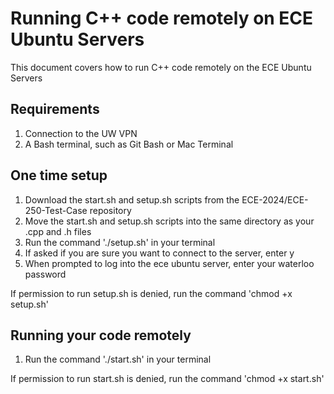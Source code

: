 # Running C++ code remotely on ECE Ubuntu Servers
This document covers how to run C++ code remotely on the ECE Ubuntu Servers

## Requirements
1. Connection to the UW VPN
2. A Bash terminal, such as Git Bash or Mac Terminal

## One time setup
1. Download the start.sh and setup.sh scripts from the ECE-2024/ECE-250-Test-Case repository
2. Move the start.sh and setup.sh scripts into the same directory as your .cpp and .h files
3. Run the command './setup.sh' in your terminal
4. If asked if you are sure you want to connect to the server, enter y
5. When prompted to log into the ece ubuntu server, enter your waterloo password

If permission to run setup.sh is denied, run the command 'chmod +x setup.sh' 

## Running your code remotely
1. Run the command './start.sh' in your terminal

If permission to run start.sh is denied, run the command 'chmod +x start.sh' 
